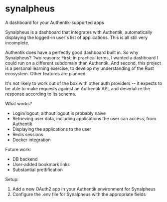 # synalpheus
A dashboard for your Authentik-supported apps

Synalpheus is a dashboard that integrates with Authentik, automatically displaying the logged-in user's list of applications. This is all still very incomplete.

Authentik does have a perfectly good dashboard built in. So why Synalpheus? Two reasons: First, in practical terms, I wanted a dashboard I could run on a different subdomain than Authentik. And second, this project is a personal learning exercise, to develop my understanding of the Rust ecosystem. Other features are planned.

It's not likely to work out of the box with other auth providers -- it expects to be able to make requests against an Authentik API, and deserialize the response according to its schema.

What works?
* Login/logout, althout logout is probably naive
* Retrieving user data, including applications the user can access, from Authentik
* Displaying the applications to the user
* Redis sessions
* Docker integration

Future work:
* DB backend
* User-added bookmark links
* Substantial prettification

Setup:
1. Add a new OAuth2 app in your Authentik environment for Synalpheus
2. Configure the .env file for Synalpheus with the appropriate fields
